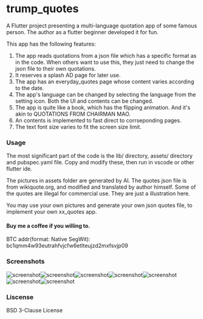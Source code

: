 # trump_quotes

A Flutter project presenting a multi-language quotation app of some famous person. The author as a flutter beginner developed it for fun.

This app has the following features:

1. The app reads quotations from a json file which has a specific format as in the code. When others want to use this, they just need to change the json file to their own quotations.
2. It reserves a splash AD page for later use.
3. The app has an everyday_quotes page whose content varies according to the date.
4. The app's language can be changed by selecting the language from the setting icon. Both the UI and contents can be changed.
5. The app is quite like a book, which has the flipping animation. And it's akin to QUOTATIONS FROM CHAIRMAN MAO.
6. An contents is implemented to fast direct to corrseponding pages.
7. The text font size varies to fit the screen size limit.

### Usage

The most significant part of the code is the lib/ directory, assets/ directory and pubspec.yaml file. Copy and modify these, then run in vscode or other flutter ide.

The pictures in assets folder are generated by AI. The quotes json file is from wikiquote.org, and modified and translated by author himself. Some of the quotes are illegal for commercial use. They are just a illustration here.

You may use your own pictures and generate your own json quotes file, to implement your own xx_quotes app.

#### Buy me a coffee if you willing to.

BTC addr(format: Native SegWit): bc1qmm4w93eutrahfvjcfw6etlteujzd2mxfsvjp09

### Screenshots

![screenshot](./screenshots/Screenshot_20250807-231936_trump_quotes.png)![screenshot](./screenshots/Screenshot_20250807-231945_trump_quotes.png)![screenshot](./screenshots/Screenshot_20250807-232002_trump_quotes.png)![screenshot](./screenshots/Screenshot_20250807-232010_trump_quotes.png)![screenshot](./screenshots/Screenshot_20250807-232055_trump_quotes.png)![screenshot](./screenshots/Screenshot_20250807-232108_trump_quotes.png)![screenshot](./screenshots/Screenshot_20250807-232122_trump_quotes.png)

### Liscense

BSD 3-Clause License
